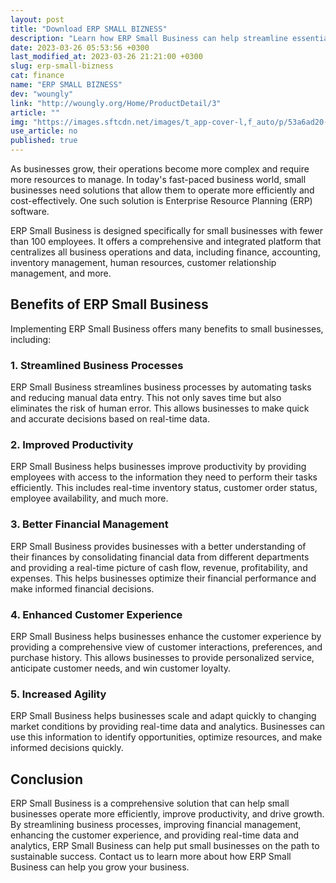 ```yaml
---
layout: post
title: "Download ERP SMALL BIZNESS"
description: "Learn how ERP Small Business can help streamline essential business processes, improve productivity, and drive growth for small businesses."
date: 2023-03-26 05:53:56 +0300
last_modified_at: 2023-03-26 21:21:00 +0300
slug: erp-small-bizness
cat: finance
name: "ERP SMALL BIZNESS"
dev: "woungly"
link: "http://woungly.org/Home/ProductDetail/3"
article: ""
img: "https://images.sftcdn.net/images/t_app-cover-l,f_auto/p/53a6ad20-9b28-11e6-a6ac-00163ed833e7/1284739232/erp-small-bizness-screenshot.png"
use_article: no
published: true
---
```

As businesses grow, their operations become more complex and require more resources to manage. In today's fast-paced business world, small businesses need solutions that allow them to operate more efficiently and cost-effectively. One such solution is Enterprise Resource Planning (ERP) software.

ERP Small Business is designed specifically for small businesses with fewer than 100 employees. It offers a comprehensive and integrated platform that centralizes all business operations and data, including finance, accounting, inventory management, human resources, customer relationship management, and more.

## Benefits of ERP Small Business

Implementing ERP Small Business offers many benefits to small businesses, including:

### 1. Streamlined Business Processes

ERP Small Business streamlines business processes by automating tasks and reducing manual data entry. This not only saves time but also eliminates the risk of human error. This allows businesses to make quick and accurate decisions based on real-time data.

### 2. Improved Productivity

ERP Small Business helps businesses improve productivity by providing employees with access to the information they need to perform their tasks efficiently. This includes real-time inventory status, customer order status, employee availability, and much more.

### 3. Better Financial Management

ERP Small Business provides businesses with a better understanding of their finances by consolidating financial data from different departments and providing a real-time picture of cash flow, revenue, profitability, and expenses. This helps businesses optimize their financial performance and make informed financial decisions.

### 4. Enhanced Customer Experience

ERP Small Business helps businesses enhance the customer experience by providing a comprehensive view of customer interactions, preferences, and purchase history. This allows businesses to provide personalized service, anticipate customer needs, and win customer loyalty.

### 5. Increased Agility

ERP Small Business helps businesses scale and adapt quickly to changing market conditions by providing real-time data and analytics. Businesses can use this information to identify opportunities, optimize resources, and make informed decisions quickly.

## Conclusion

ERP Small Business is a comprehensive solution that can help small businesses operate more efficiently, improve productivity, and drive growth. By streamlining business processes, improving financial management, enhancing the customer experience, and providing real-time data and analytics, ERP Small Business can help put small businesses on the path to sustainable success. Contact us to learn more about how ERP Small Business can help you grow your business.